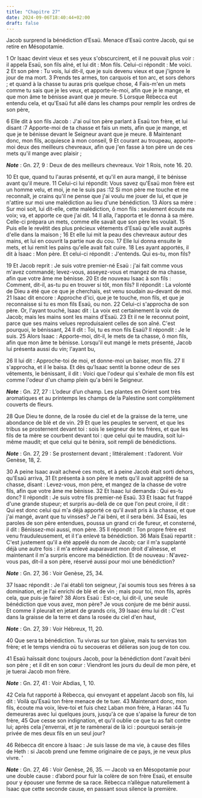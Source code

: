 ```yaml
---
title: "Chapitre 27"
date: 2024-09-06T18:40:44+02:00
draft: false
---
```



Jacob surprend la bénédiction d’Esaü.
Menace d’Esaü contre Jacob, qui se retire en Mésopotamie.


1 Or Isaac devint vieux et ses yeux s'obscurcirent, et il ne pouvait plus voir : il appela Esaü, son fils aîné, et lui dit : Mon fils. Celui-ci répondit : Me voici. 2 Et son père : Tu vois, lui dit-il, que je suis devenu vieux et que j'ignore le jour de ma mort. 3 Prends tes armes, ton carquois et ton arc, et sors dehors ; et quand à la chasse tu auras pris quelque chose, 4 Fais-m'en un mets comme tu sais que je les veux, et apporte-le-moi, afin que je le mange, et que mon âme te bénisse avant que je meure. 5 Lorsque Rébecca eut entendu cela, et qu'Esaü fut allé dans les champs pour remplir les ordres de son père,


6 Elle dit à son fils Jacob : J'ai ouï ton père parlant à Esaü ton frère, et lui disant :7 Apporte-moi de ta chasse et fais un mets, afin que je mange, et que je te bénisse devant le Seigneur avant que je meure. 8 Maintenant donc, mon fils, acquiesce à mon conseil, 9 Et courant au troupeau, apporte-moi deux des meilleurs chevreaux, afin que j'en fasse à ton père un de ces mets qu'il mange avec plaisir ;

***Note*** :  Gn. 27, 9 : Deux de des meilleurs chevreaux. Voir 1 Rois, note 16. 20.

10 Et que, quand tu l'auras présenté, et qu'il en aura mangé, il te bénisse avant qu'il meure. 11 Celui-ci lui répondit: Vous savez qu'Esaü mon frère est un homme velu, et moi, je ne le suis pas :12 Si mon père me touche et me reconnaît, je crains qu'il ne pense que j'ai voulu me jouer de lui, et que je n'attire sur moi une malédiction au lieu d'une bénédiction. 13 Alors sa mère : Sur moi soit, lui dit-elle, cette malédiction, ô mon fils : seulement écoute ma voix; va, et apporte ce que j'ai dit. 14 Il alla, l'apporta et le donna à sa mère. Celle-ci prépara un mets, comme elle savait que son père les voulait. 15 Puis elle le revêtit des plus précieux vêtements d'Esaü qu'elle avait auprès d'elle dans la maison ; 16 Et elle lui mit la peau des chevreaux autour des mains, et lui en couvrit la partie nue du cou. 17 Elle lui donna ensuite le mets, et lui remit les pains qu'elle avait fait cuire. 18 Les ayant apportés, il dit à Isaac : Mon père. Et celui-ci répondit : J'entends. Qui es-tu, mon fils?

19 Et Jacob reprit : Je suis votre premier-né Esaü : j'ai fait comme vous m'avez commandé; levez-vous, asseyez-vous et mangez de ma chasse, afin que votre âme me bénisse. 20 Et de nouveau Isaac à son fils : Comment, dit-il, as-tu pu en trouver si tôt, mon fils? Il répondit : La volonté de Dieu a été que ce que je cherchais, est venu soudain au-devant de moi. 21 Isaac dit encore : Approche d'ici, que je te touche, mon fils, et que je reconnaisse si tu es mon fils Esaü, ou non. 22 Celui-ci s'approcha de son père. Or, l'ayant touché, Isaac dit : La voix est certainement la voix de Jacob; mais les mains sont les mains d'Esaü. 23 Et il ne le reconnut point, parce que ses mains velues reproduisaient celles de son aîné. C'est pourquoi, le bénissant, 24 Il dit : Toi, tu es mon fils Esaü? Il répondit : Je le suis. 25 Alors Isaac : Apporte-moi, dit-il, le mets de ta chasse, ô mon fils, afin que mon âme te bénisse. Lorsqu'il eut mangé le mets présenté, Jacob lui présenta aussi du vin; l'ayant bu,


26 Il lui dit : Approche-toi de moi, et donne-moi un baiser, mon fils. 27 Il s'approcha, et il le baisa. Et dès qu'Isaac sentit la bonne odeur de ses vêtements, le bénissant, il dit : Voici que l'odeur qui s'exhale de mon fils est comme l'odeur d'un champ plein qu'a béni le Seigneur.

***Note*** :  Gn. 27, 27 : L’odeur d’un champ. Les plantes en Orient sont très aromatiques et au printemps les champs de la Palestine sont complètement couverts de fleurs.


28 Que Dieu te donne, de la rosée du ciel et de la graisse de la terre, une abondance de blé et de vin. 29 Et que les peuples te servent, et que les tribus se prosternent devant toi : sois le seigneur de tes frères, et que les fils de ta mère se courbent devant toi : que celui qui te maudira, soit lui-même maudit; et que celui qui te bénira, soit rempli de bénédictions.

***Note*** :  Gn. 27, 29 : Se prosternent devant ; littéralement : t’adorent. Voir Genèse, 18, 2.


30 A peine Isaac avait achevé ces mots, et à peine Jacob était sorti dehors, qu'Esaü arriva, 31 Et présenta à son père le mets qu'il avait apprêté de sa chasse, disant : Levez-vous, mon père, et mangez de la chasse de votre fils, afin que votre âme me bénisse. 32 Et Isaac lui demanda : Qui es-tu donc? Il répondit : Je suis votre fils premier-né Esaü. 33 Et Isaac fut frappé d'une grande stupeur; et surpris au-delà de ce que l'on peut croire, il dit : Qui est donc celui qui m'a déjà apporté ce qu'il avait pris à la chasse, et que j'ai mangé, avant que tu vinsses? Je l'ai béni, et il sera béni. 34 Esaü, les paroles de son père entendues, poussa un grand cri de fureur, et consterné, il dit : Bénissez-moi aussi, mon père. 35 Il répondit : Ton propre frère est venu frauduleusement, et il t'a enlevé ta bénédiction. 36 Mais Esaü repartit : C'est justement qu'il a été appelé du nom de Jacob; car il m'a supplanté déjà une autre fois : il m'a enlevé auparavant mon droit d'aînesse, et maintenant il m'a surpris encore ma
bénédiction. Et de nouveau : N'avez-vous pas, dit-il a son père, réservé aussi pour moi une bénédiction?

***Note*** :  Gn. 27, 36 : Voir Genèse, 25, 34.

37 Isaac répondit : Je l'ai établi ton seigneur, j'ai soumis tous ses frères à sa domination, et je l'ai enrichi de blé et de vin ; mais pour toi, mon fils, après cela, que puis-je faire? 38 Alors Esaü : Est-ce, lui dit-il, une seule bénédiction que vous avez, mon père? Je vous conjure de me bénir aussi. Et comme il pleurait en jetant de grands cris, 39 Isaac ému lui dit : C'est dans la graisse de la terre et dans la rosée du ciel d'en haut,

***Note*** :  Gn. 27, 39 : Voir Hébreux, 11, 20.

40 Que sera ta bénédiction. Tu vivras sur ton glaive, mais tu serviras ton frère; et le temps viendra où tu secoueras et délieras son joug de ton cou.


41 Esaü haïssait donc toujours Jacob, pour la bénédiction dont l'avait béni son père ; et il dit en son cœur : Viendront les jours du deuil de mon père, et je tuerai Jacob mon frère.

***Note*** :  Gn. 27, 41 : Voir Abdias, 1, 10.

42 Cela fut rapporté à Rébecca, qui envoyant et appelant Jacob son fils, lui dit : Voilà qu'Esaü ton frère menace de te tuer. 43 Maintenant donc, mon fils, écoute ma voix, lève-toi et fuis chez Laban mon frère, à Haran :44 Tu demeureras avec lui quelques jours, jusqu'à ce que s'apaise la fureur de ton frère, 45 Que cesse son indignation, et qu'il oublie ce que tu as fait contre lui; après cela j'enverrai, et je te ramènerai de là ici : pourquoi serais-je privée de mes deux fils en un seul jour?


46 Rébecca dit encore à Isaac : Je suis lasse de ma vie, à cause des filles de Heth : si Jacob prend une femme originaire de ce pays, je ne veux plus vivre. '

***Note*** :  Gn. 27, 46 : Voir Genèse, 26, 35. ― Jacob va en Mésopotamie pour une double cause : d’abord pour fuir la colère de son frère Esaü, et ensuite pour y épouser une femme de sa race. Rébecca n’allègue naturellement à Isaac que cette seconde cause, en passant sous silence la première.

